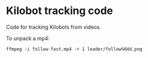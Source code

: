 # Kilobot tracking code

Code for tracking Kilobots from videos.

To unpack a mp4:

    ffmpeg -i follow-fast.mp4 -r 1 leader/follow%04d.png
